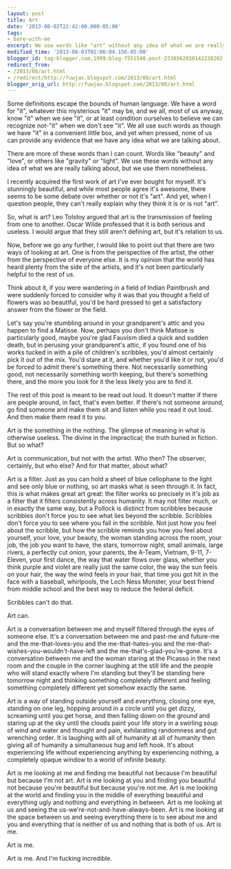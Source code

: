 ```yaml
---
layout: post
title: Art
date: '2013-08-02T22:42:00.000-05:00'
tags: 
- bare-with-me
excerpt: We use words like "art" without any idea of what we are really talking about.
modified_time: '2013-08-03T02:06:04.156-05:00'
blogger_id: tag:blogger.com,1999:blog-7551548.post-2338562010142238202
redirect_from: 
- /2013/08/art.html
- /redirect/http://fuwjax.blogspot.com/2013/08/art.html
blogger_orig_url: http://fuwjax.blogspot.com/2013/08/art.html
---
```


Some definitions escape the bounds of human language. We have a word for "it", whatever this mysterious "it" may be, and we all, most of us anyway, know "it" when we see "it", or at least condition ourselves to believe we can recognize not-"it" when we don't see "it". We all use such words as though we have "it" in a convenient little box, and yet when pressed, none of us can provide any evidence that we have any idea what we are talking about.

There are more of these words than I can count. Words like "beauty" and "love", or others like "gravity" or "light". We use these words without any idea of what we are really talking about, but we use them nonetheless.

I recently acquired the first work of art I've ever bought for myself. It's stunningly beautiful, and while most people agree it's awesome, there seems to be some debate over whether or not it's "art". And yet, when I question people, they can't really explain why they think it is or is not "art".

So, what is art? Leo Tolstoy argued that art is the transmission of feeling from one to another. Oscar Wilde professed that it is both serious and useless. I would argue that they still aren't defining art, but it's relation to us.

Now, before we go any further, I would like to point out that there are two ways of looking at art. One is from the perspective of the artist, the other from the perspective of everyone else. It is my opinion that the world has heard plenty from the side of the artists, and it's not been particularly helpful to the rest of us.

Think about it, if you were wandering in a field of Indian Paintbrush and were suddenly forced to consider why it was that you thought a field of flowers was so beautiful, you'd be hard pressed to get a satisfactory answer from the flower or the field.

Let's say you're stumbling around in your grandparent's attic and you happen to find a Matisse. Now, perhaps you don't think Matisse is particularly good, maybe you're glad Fauvism died a quick and sudden death, but in perusing your grandparent's attic, if you found one of his works tucked in with a pile of children's scribbles, you'd almost certainly pick it out of the mix. You'd stare at it, and whether you'd like it or not, you'd be forced to admit there's something there. Not necessarily something good, not necessarily something worth keeping, but there's something there, and the more you look for it the less likely you are to find it.

The rest of this post is meant to be read out loud. It doesn't matter if there are people around, in fact, that's even better. If there's not someone around, go find someone and make them sit and listen while you read it out loud. And then make them read it to you.

Art is the something in the nothing. The glimpse of meaning in what is otherwise useless. The divine in the impractical; the truth buried in fiction. But so what?

Art is communication, but not with the artist. Who then? The observer, certainly, but who else? And for that matter, about what?

Art is a filter. Just as you can hold a sheet of blue cellophane to the light and see only blue or nothing, so art masks what is seen through it. In fact, this is what makes great art great: the filter works so precisely in it's job as a filter that it filters consistently across humanity. It may not filter much, or in exactly the same way, but a Pollock is distinct from scribbles because scribbles don't force you to see what lies beyond the scribble. Scribbles don't force you to see where you fall in the scribble. Not just how you feel about the scribble, but how the scribble reminds you how you feel about yourself, your love, your beauty, the woman standing across the room, your job, the job you want to have, the stars, tomorrow night, small animals, large rivers, a perfectly cut onion, your parents, the A-Team, Vietnam, 9-11, 7-Eleven, your first dance, the way that water flows over glass, whether you think purple and violet are really just the same color, the way the sun feels on your hair, the way the wind feels in your hair, that time you got hit in the face with a baseball, whirlpools, the Loch Ness Monster, your best friend from middle school and the best way to reduce the federal deficit.

Scribbles can't do that.

Art can.

Art is a conversation between me and myself filtered through the eyes of someone else. It's a conversation between me and past-me and future-me and the me-that-loves-you and the me-that-hates-you and the me-that-wishes-you-wouldn't-have-left and the me-that's-glad-you're-gone. It's a conversation between me and the woman staring at the Picasso in the next room and the couple in the corner laughing at the still life and the people who will stand exactly where I'm standing but they'll be standing here tomorrow night and thinking something completely different and feeling something completely different yet somehow exactly the same.

Art is a way of standing outside yourself and everything, closing one eye, standing on one leg, hopping around in a circle until you get dizzy, screaming until you get horse, and then falling down on the ground and staring up at the sky until the clouds paint your life story in a swirling soup of wind and water and thought and pain, exhilarating randomness and gut wrenching order. It is laughing with all of humanity at all of humanity then giving all of humanity a simultaneous hug and left hook. It's about experiencing life without experiencing anything by experiencing nothing, a completely opaque window to a world of infinite beauty.

Art is me looking at me and finding me beautiful not because I'm beautiful but because I'm not art. Art is me looking at you and finding you beautiful not because you're beautiful but because you're not me. Art is me looking at the world and finding you in the middle of everything beautiful and everything ugly and nothing and everything in between. Art is me looking at us and seeing the us-we're-not-and-have-always-been. Art is me looking at the space between us and seeing everything there is to see about me and you and everything that is neither of us and nothing that is both of us. Art is me.

Art is me.

Art is me. And I'm fucking incredible.